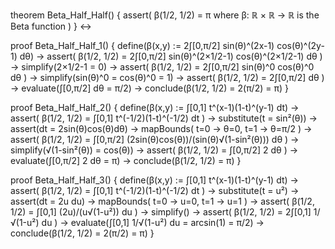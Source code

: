 theorem Beta_Half_Half() {
  assert(
    β(1/2, 1/2) = π
    where β: ℝ × ℝ → ℝ is the Beta function
  )
} ↔

proof Beta_Half_Half_1() {
  define(β(x,y) := 2∫[0,π/2] sin(θ)^(2x-1) cos(θ)^(2y-1) dθ) →
  assert(
    β(1/2, 1/2) = 2∫[0,π/2] sin(θ)^(2×1/2-1) cos(θ)^(2×1/2-1) dθ
  ) →
  simplify(2×1/2-1 = 0) →
  assert(
    β(1/2, 1/2) = 2∫[0,π/2] sin(θ)^0 cos(θ)^0 dθ
  ) →
  simplify(sin(θ)^0 = cos(θ)^0 = 1) →
  assert(
    β(1/2, 1/2) = 2∫[0,π/2] dθ
  ) →
  evaluate(∫[0,π/2] dθ = π/2) →
  conclude(β(1/2, 1/2) = 2(π/2) = π)
}

proof Beta_Half_Half_2() {
  define(β(x,y) := ∫[0,1] t^(x-1)(1-t)^(y-1) dt) →
  assert(
    β(1/2, 1/2) = ∫[0,1] t^(-1/2)(1-t)^(-1/2) dt
  ) →
  substitute(t = sin²(θ)) →
  assert(dt = 2sin(θ)cos(θ)dθ) →
  mapBounds(
    t=0 → θ=0,
    t=1 → θ=π/2
  ) →
  assert(
    β(1/2, 1/2) = ∫[0,π/2] (2sin(θ)cos(θ))/(sin(θ)√(1-sin²(θ))) dθ
  ) →
  simplify(√(1-sin²(θ)) = cos(θ)) →
  assert(
    β(1/2, 1/2) = ∫[0,π/2] 2 dθ
  ) →
  evaluate(∫[0,π/2] 2 dθ = π) →
  conclude(β(1/2, 1/2) = π)
}

proof Beta_Half_Half_3() {
  define(β(x,y) := ∫[0,1] t^(x-1)(1-t)^(y-1) dt) →
  assert(
    β(1/2, 1/2) = ∫[0,1] t^(-1/2)(1-t)^(-1/2) dt
  ) →
  substitute(t = u²) →
  assert(dt = 2u du) →
  mapBounds(
    t=0 → u=0,
    t=1 → u=1
  ) →
  assert(
    β(1/2, 1/2) = ∫[0,1] (2u)/(u√(1-u²)) du
  ) →
  simplify() →
  assert(
    β(1/2, 1/2) = 2∫[0,1] 1/√(1-u²) du
  ) →
  evaluate(∫[0,1] 1/√(1-u²) du = arcsin(1) = π/2) →
  conclude(β(1/2, 1/2) = 2(π/2) = π)
}
